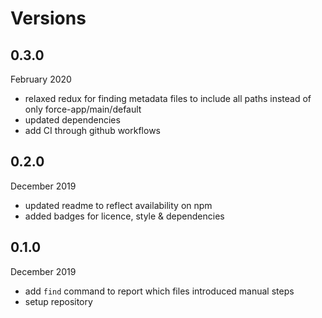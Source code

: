 # Versions

## 0.3.0

February 2020

- relaxed redux for finding metadata files to include all paths instead of only force-app/main/default
- updated dependencies
- add CI through github workflows

## 0.2.0

December 2019

- updated readme to reflect availability on npm
- added badges for licence, style & dependencies

## 0.1.0

December 2019

- add `find` command to report which files introduced manual steps
- setup repository
